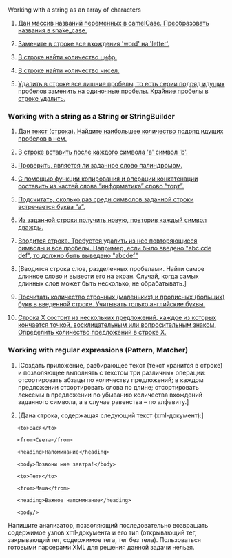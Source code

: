 ### 
Working with a string as an array of characters

1. [Дан массив названий переменных в camelCase. Преобразовать названия в snake_case.](../../com.epam.learn.jbupskill.lab/src/module3/WorkingWithAStringAsAnArrayOfCharacters/Task1.java)

2. [Замените в строке все вхождения 'word' на 'letter'.](../../com.epam.learn.jbupskill.lab/src/module3/WorkingWithAStringAsAnArrayOfCharacters/Task2.java)

3. [В строке найти количество цифр.](../../com.epam.learn.jbupskill.lab/src/module3/WorkingWithAStringAsAnArrayOfCharacters/Task3.java)

4. [В строке найти количество чисел.](../../com.epam.learn.jbupskill.lab/src/module3/WorkingWithAStringAsAnArrayOfCharacters/Task4.java)

5. [Удалить в строке все лишние пробелы, то есть серии подряд идущих пробелов заменить на одиночные пробелы. Крайние пробелы в строке удалить.](../../com.epam.learn.jbupskill.lab/src/module3/WorkingWithAStringAsAnArrayOfCharacters/Task5.java)

### Working with a string as a String or StringBuilder

1. [Дан текст (строка). Найдите наибольшее количество подряд идущих пробелов в нем.](../../com.epam.learn.jbupskill.lab/src/module3/WorkingWithAStringAsAStringOrStringBuilder/Task1.java)

2. [В строке вставить после каждого символа 'a' символ 'b'.](../../com.epam.learn.jbupskill.lab/src/module3/WorkingWithAStringAsAStringOrStringBuilder/Task2.java)

3. [Проверить, является ли заданное слово палиндромом.](../../com.epam.learn.jbupskill.lab/src/module3/WorkingWithAStringAsAStringOrStringBuilder/Task3.java)

4. [С помощью функции копирования и операции конкатенации составить из частей слова “информатика” слово “торт”.](../../com.epam.learn.jbupskill.lab/src/module3/WorkingWithAStringAsAStringOrStringBuilder/Task4.java)

5. [Подсчитать, сколько раз среди символов заданной строки встречается буква “а”.](../../com.epam.learn.jbupskill.lab/src/module3/WorkingWithAStringAsAStringOrStringBuilder/Task5.java)

6. [Из заданной строки получить новую, повторив каждый символ дважды.](../../com.epam.learn.jbupskill.lab/src/module3/WorkingWithAStringAsAStringOrStringBuilder/Task6.java)

7. [Вводится строка. Требуется удалить из нее повторяющиеся символы и все пробелы. Например, если было введено "abc cde def", то должно быть выведено "abcdef"](../../com.epam.learn.jbupskill.lab/src/module3/WorkingWithAStringAsAStringOrStringBuilder/Task7.java)

8. [Вводится строка слов, разделенных пробелами. Найти самое длинное слово и вывести его на экран. Случай, когда самых длинных слов может быть несколько, не обрабатывать.]

9. [Посчитать количество строчных (маленьких) и прописных (больших) букв в введенной строке. Учитывать только английские буквы.](../../com.epam.learn.jbupskill.lab/src/module3/WorkingWithAStringAsAStringOrStringBuilder/Task9.java)

10. [Строка X состоит из нескольких предложений, каждое из которых кончается точкой, восклицательным или вопросительным знаком. Определить количество предложений в строке X.](../../com.epam.learn.jbupskill.lab/src/module3/WorkingWithAStringAsAStringOrStringBuilder/Task10.java)

### Working with regular expressions (Pattern, Matcher)

1. [Cоздать приложение, разбирающее текст (текст хранится в строке) и позволяющее выполнять с текстом три различных операции: отсортировать абзацы по количеству предложений; в каждом предложении отсортировать слова по длине; отсортировать лексемы в предложении по убыванию количества вхождений заданного символа, а в случае равенства – по алфавиту.]

 

2.  [Дана строка, содержащая следующий текст (xml-документ):]

 

<notes>

   <note id = "1">

       <to>Вася</to>

       <from>Света</from>

       <heading>Напоминание</heading>

       <body>Позвони мне завтра!</body>

   </note>

   <note id = "2">

       <to>Петя</to>

       <from>Маша</from>

       <heading>Важное напоминание</heading>

       <body/>

   </note>

</notes>

 

Напишите анализатор, позволяющий последовательно возвращать содержимое узлов xml-документа и его тип (открывающий тег, закрывающий тег, содержимое тега, тег без тела). Пользоваться готовыми парсерами XML для решения данной задачи нельзя.